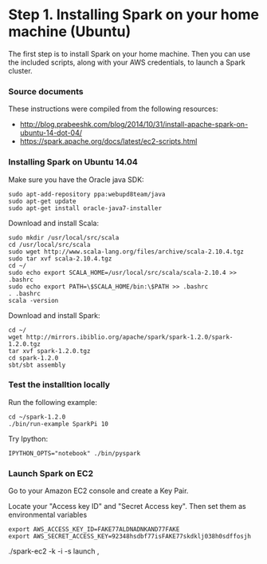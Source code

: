 # Step 1. Installing Spark on your home machine (Ubuntu)

The first step is to install Spark on your home machine.
Then you can use the included scripts, along with your AWS credentials, to launch a Spark cluster.

### Source documents

These instructions were compiled from the following resources:

* http://blog.prabeeshk.com/blog/2014/10/31/install-apache-spark-on-ubuntu-14-dot-04/
* https://spark.apache.org/docs/latest/ec2-scripts.html

### Installing Spark on Ubuntu 14.04

Make sure you have the Oracle java SDK:

```
sudo apt-add-repository ppa:webupd8team/java
sudo apt-get update
sudo apt-get install oracle-java7-installer
```

Download and install Scala:

```
sudo mkdir /usr/local/src/scala
cd /usr/local/src/scala
sudo wget http://www.scala-lang.org/files/archive/scala-2.10.4.tgz
sudo tar xvf scala-2.10.4.tgz
cd ~/
sudo echo export SCALA_HOME=/usr/local/src/scala/scala-2.10.4 >> .bashrc
sudo echo export PATH=\$SCALA_HOME/bin:\$PATH >> .bashrc
. .bashrc
scala -version
```

Download and install Spark:

```
cd ~/
wget http://mirrors.ibiblio.org/apache/spark/spark-1.2.0/spark-1.2.0.tgz
tar xvf spark-1.2.0.tgz 
cd spark-1.2.0
sbt/sbt assembly
```

### Test the installtion locally

Run the following example:
```
cd ~/spark-1.2.0
./bin/run-example SparkPi 10
```

Try Ipython:
```
IPYTHON_OPTS="notebook" ./bin/pyspark
```

### Launch Spark on EC2

Go to your Amazon EC2 console and create a Key Pair.



Locate your "Access key ID" and "Secret Access key".  Then set them as environmental variables
```
export AWS_ACCESS_KEY_ID=FAKE77ALDNADNKAND77FAKE
export AWS_SECRET_ACCESS_KEY=92348hsdbf77isFAKE77skdklj038h0sdffosjh
```

./spark-ec2 -k <keypair> -i <key-file> -s <num-slaves> launch <cluster-name>,

